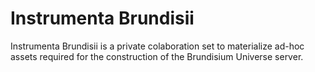 # Instrumenta Brundisii

Instrumenta Brundisii is a private colaboration set to materialize ad-hoc assets required for the construction of the Brundisium Universe server.
